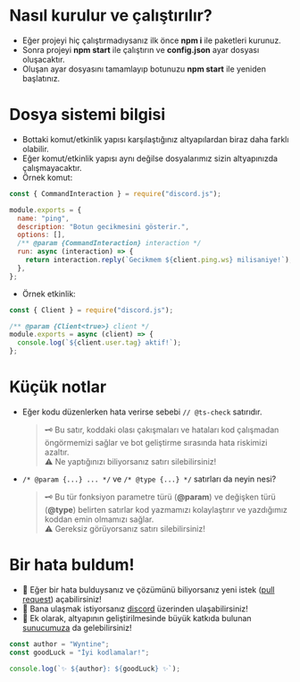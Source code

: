 # Nasıl kurulur ve çalıştırılır?

- Eğer projeyi hiç çalıştırmadıysanız ilk önce **npm i** ile paketleri kurunuz.
- Sonra projeyi **npm start** ile çalıştırın ve **config.json** ayar dosyası oluşacaktır.
- Oluşan ayar dosyasını tamamlayıp botunuzu **npm start** ile yeniden başlatınız.

# Dosya sistemi bilgisi

- Bottaki komut/etkinlik yapısı karşılaştığınız altyapılardan biraz daha farklı olabilir.
- Eğer komut/etkinlik yapısı aynı değilse dosyalarımız sizin altyapınızda çalışmayacaktır.
- Örnek komut:

```js
const { CommandInteraction } = require("discord.js");

module.exports = {
  name: "ping",
  description: "Botun gecikmesini gösterir.",
  options: [],
  /** @param {CommandInteraction} interaction */
  run: async (interaction) => {
    return interaction.reply(`Gecikmem ${client.ping.ws} milisaniye!`);
  },
};
```

- Örnek etkinlik:

```js
const { Client } = require("discord.js");

/** @param {Client<true>} client */
module.exports = async (client) => {
  console.log(`${client.user.tag} aktif!`);
};
```

# Küçük notlar

- Eğer kodu düzenlerken hata verirse sebebi `// @ts-check` satırıdır.

  > 🗝️ Bu satır, koddaki olası çakışmaları ve hataları kod çalışmadan öngörmemizi sağlar ve bot geliştirme sırasında hata riskimizi azaltır.<br>⚠️ Ne yaptığınızı biliyorsanız satırı silebilirsiniz!

- `/* @param {...} ... */` ve `/* @type {...} */` satırları da neyin nesi?
  > 🗝️ Bu tür fonksiyon parametre türü (**@param**) ve değişken türü (**@type**) belirten satırlar kod yazmamızı kolaylaştırır ve yazdığımız koddan emin olmamızı sağlar.<br>⚠️ Gereksiz görüyorsanız satırı silebilirsiniz!

# Bir hata buldum!

- 🐜 Eğer bir hata bulduysanız ve çözümünü biliyorsanız yeni istek ([pull request](https://github.com/Wyntine/TicketFormBot/compare)) açabilirsiniz!
- 📱 Bana ulaşmak istiyorsanız [discord](https://discord.com/users/920360120469311578) üzerinden ulaşabilirsiniz!
- 👑 Ek olarak, altyapının geliştirilmesinde büyük katkıda bulunan [sunucumuza](https://discord.gg/altyapilar) da gelebilirsiniz!

```ts
const author = "Wyntine";
const goodLuck = "İyi kodlamalar!";

console.log(`✨ ${author}: ${goodLuck} ✨`);
```
